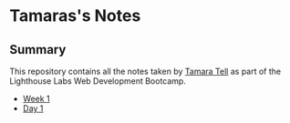 # Tamaras's Notes

## Summary 
This repository contains all the notes taken by [Tamara Tell](https://github.com/tamaratell) as part of the Lighthouse Labs Web Development Bootcamp. 

* [Week 1](/week-1) 
 * [Day 1](/W1D1.md)